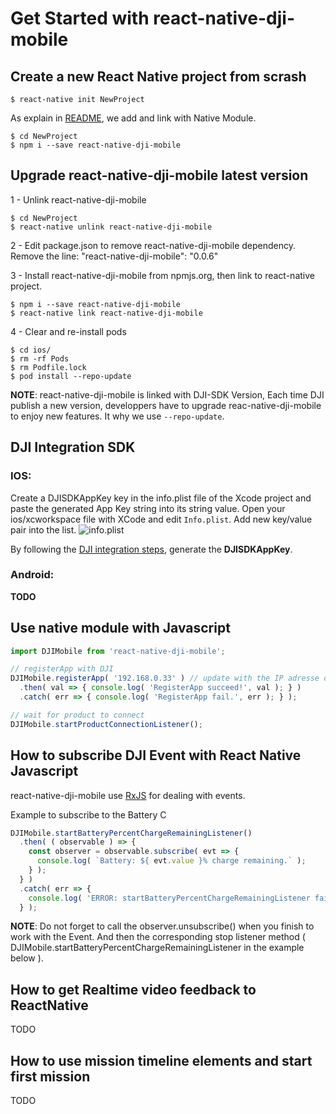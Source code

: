 # Get Started with react-native-dji-mobile 

## Create a new React Native project from scrash

```
$ react-native init NewProject
```
As explain in [README](../README.md), we add and link with Native Module.

```
$ cd NewProject
$ npm i --save react-native-dji-mobile
```

## Upgrade react-native-dji-mobile latest version

1 - Unlink react-native-dji-mobile
```
$ cd NewProject
$ react-native unlink react-native-dji-mobile
```

2 - Edit package.json to remove react-native-dji-mobile dependency. Remove the line: "react-native-dji-mobile": "0.0.6"

3 - Install react-native-dji-mobile from npmjs.org, then link to react-native project.
```
$ npm i --save react-native-dji-mobile
$ react-native link react-native-dji-mobile
```

4 - Clear and re-install pods
```
$ cd ios/
$ rm -rf Pods
$ rm Podfile.lock
$ pod install --repo-update
```

__NOTE__: react-native-dji-mobile is linked with DJI-SDK Version, Each time DJI publish a new version, developpers have to upgrade reac-native-dji-mobile to enjoy new features. It why we use `--repo-update`.

## DJI Integration SDK

### IOS:
Create a DJISDKAppKey key in the info.plist file of the Xcode project and paste the generated App Key string into its string value.
Open your ios/xcworkspace file with XCode and edit `Info.plist`. Add new key/value pair into the list.
![info.plist](./img/info-plist.png)

By following the [DJI integration steps](https://developer.dji.com/mobile-sdk/documentation/application-development-workflow/workflow-integrate.html), generate the __DJISDKAppKey__.

### Android:
__TODO__

## Use native module with Javascript

```javascript
import DJIMobile from 'react-native-dji-mobile';

// registerApp with DJI
DJIMobile.registerApp( '192.168.0.33' ) // update with the IP adresse diplqyed by DJI Bridge
  .then( val => { console.log( 'RegisterApp succeed!', val ); } )
  .catch( err => { console.log( 'RegisterApp fail.', err ); } );

// wait for product to connect
DJIMobile.startProductConnectionListener();
```

## How to subscribe DJI Event with React Native Javascript
react-native-dji-mobile use [RxJS](https://www.learnrxjs.io/) for dealing with events.

Example to subscribe to the Battery C
```javascript
DJIMobile.startBatteryPercentChargeRemainingListener()
  .then( ( observable ) => {
    const observer = observable.subscribe( evt => {
      console.log( `Battery: ${ evt.value }% charge remaining.` );
    } );
  } )
  .catch( err => {
    console.log( 'ERROR: startBatteryPercentChargeRemainingListener fail.', err );
  } );
```
__NOTE__: Do not forget to call the observer.unsubscribe() when you finish to work with the Event. And then the corresponding stop listener method ( DJIMobile.startBatteryPercentChargeRemainingListener in the example below ).

## How to get Realtime video feedback to ReactNative
TODO

## How to use mission timeline elements and start first mission
TODO
